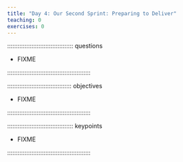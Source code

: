 ```yaml
---
title: "Day 4: Our Second Sprint: Preparing to Deliver"
teaching: 0
exercises: 0
---
```


:::::::::::::::::::::::::::::::::::::: questions 

- FIXME

::::::::::::::::::::::::::::::::::::::::::::::::

::::::::::::::::::::::::::::::::::::: objectives

- FIXME

::::::::::::::::::::::::::::::::::::::::::::::::

:::::::::::::::::::::::::::::::::::::: keypoints

- FIXME

::::::::::::::::::::::::::::::::::::::::::::::::